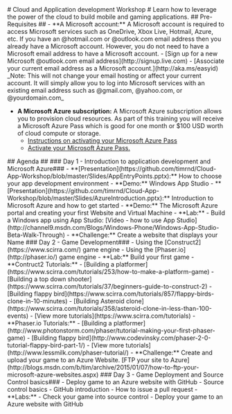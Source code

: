 ﻿<a name="welcome" />
# Cloud and Application development Workshop #
Learn how to leverage the power of the cloud to build mobile and gaming applications.  

<a name="pre-requisites" />
## Pre-Requisites ##
- **A Microsoft account:** A Microsoft account is required to access Microsoft services such as OneDrive, Xbox Live, Hotmail, Azure, etc.  If you have an @hotmail.com or @outlook.com email address then you already have a Microsoft account.  However, you do not need to have a Microsoft email address to have a Microsoft account. 
	- [Sign up for a new Microsoft @outlook.com email address](http://signup.live.com)
	- [Associate your current email address as a Microsoft account.](http://aka.ms/easyid)  
_Note: This will not change your email hosting or affect your current account.  It will simply allow you to log into Microsoft services with an existing email address such as @gmail.com, @yahoo.com, or @yourdomain.com_

- **A Microsoft Azure subscription:** A Microsoft Azure subscription allows you to provision cloud resources.  As part of this training you will receive a Microsoft Azure Pass which is good for one month or $100 USD worth of cloud compute or storage. 
	- [Instructions on activating your Microsoft Azure Pass](http://aka.ms/azurepassvid)
	- [Activate your Microsoft Azure Pass. ](http://www.microsoftazurepass.com/) 

<a name="agenda" />
## Agenda ##
<a name="agenda-day1" />
### Day 1 - Introduction to application development and Microsoft Azure###
- **[Presentation](https://github.com/timrnd/Cloud-App-Workshop/blob/master/Slides/AppEntryPoints.pptx):** How to choose your app development environment
- **Demo:** Windows App Studio 
- **[Presentation](https://github.com/timrnd/Cloud-App-Workshop/blob/master/Slides/AzureIntroduction.pptx):** Introduction to Microsoft Azure and how to get started 
- **Demo:** The Microsoft Azure portal and creating your first Website and Virtual Machine 
- **Lab:** 
	- Build a Windows app using App Studio: [Video - how to use App Studio](http://channel9.msdn.com/Blogs/Windows-Phone/Windows-App-Studio-Beta-Walk-Through)
	- **Challenge:** Create a website that displays your Name

<a name="agenda-day2" />
### Day 2 - Game Development###
- Using the [Construct2](https://www.scirra.com/) game engine
- Using the [Phaser.io](http://phaser.io/) game engine
- **Lab:** Build your first game
	- **Contruct2 Tutorials:**
		- [Building a platformer](https://www.scirra.com/tutorials/253/how-to-make-a-platform-game)
		- [Building a top down shooter](https://www.scirra.com/tutorials/37/beginners-guide-to-construct-2)
		- [Building flappy bird](https://www.scirra.com/tutorials/857/flappy-birds-clone-in-10-minutes)
		- [Building Asteroid clone](https://www.scirra.com/tutorials/358/asteroid-clone-in-less-than-100-events)
		- [View more tutorials](https://www.scirra.com/tutorials)
	- **Phaser.io Tutorials:**
		- [Building a platformer](http://www.photonstorm.com/phaser/tutorial-making-your-first-phaser-game)
		- [Building flappy bird](http://www.codevinsky.com/phaser-2-0-tutorial-flappy-bird-part-1/)
		- [View more tutorials](http://www.lessmilk.com/phaser-tutorial/)
- **Challenge:** Create and upload your game to an Azure Website. [FTP your site to Azure]
(http://blogs.msdn.com/b/tim/archive/2015/01/07/how-to-ftp-your-microsoft-azure-websites.aspx)

<a name="agenda-day3" />
### Day 3 - Game Deployment and Source Control basics###
- Deploy game to an Azure website with GitHub
- Source control basics 
- GitHub introduction 
	- How to issue a pull request 
- **Labs:**
	- Check your game into source control 
	- Deploy your game to an Azure website with GitHub 







